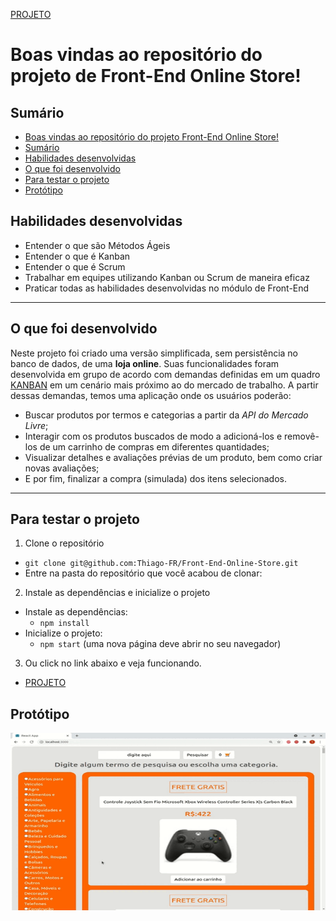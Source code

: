 [PROJETO](https://front-end-online-store-n61zrg31e-thiago-fr.vercel.app/)

# Boas vindas ao repositório do projeto de Front-End Online Store! <a name="boas-vindas-ao-repositorio-do-projeto-pixels-arte"></a>

## Sumário <a name="sumario"></a>

- [Boas vindas ao repositório do projeto Front-End Online Store!](#boas-vindas-ao-repositorio-do-projeto-pixels-arte)
- [Sumário](#sumario)
- [Habilidades desenvolvidas](#habilidades)
- [O que foi desenvolvido](#o-que-foi-desenvolvido)
- [Para testar o projeto](#testar-o-projeto)
- [Protótipo](#prototipo)

## Habilidades desenvolvidas <a name="habilidades"></a>

* Entender o que são Métodos Ágeis
* Entender o que é Kanban
* Entender o que é Scrum
* Trabalhar em equipes utilizando Kanban ou Scrum de maneira eficaz
* Praticar todas as habilidades desenvolvidas no módulo de Front-End

--- 

## O que foi desenvolvido <a name="o-que-foi-desenvolvido"></a>

Neste projeto foi criado uma versão simplificada, sem persistência no banco de dados, de uma **loja online**. Suas funcionalidades foram desenvolvida em grupo de acordo com demandas definidas em um quadro [KANBAN](https://trello.com/b/9ZdYZsaS/online-store) em um cenário mais próximo ao do mercado de trabalho. A partir dessas demandas, temos uma aplicação onde os usuários poderão:
  - Buscar produtos por termos e categorias a partir da _API do Mercado Livre_;
  - Interagir com os produtos buscados de modo a adicioná-los e removê-los de um carrinho de compras em diferentes quantidades;
  - Visualizar detalhes e avaliações prévias de um produto, bem como criar novas avaliações;
  - E por fim, finalizar a compra (simulada) dos itens selecionados.

---

## Para testar o projeto <a name="testar-o-projeto"></a>

1. Clone o repositório
  * `git clone git@github.com:Thiago-FR/Front-End-Online-Store.git`
  * Entre na pasta do repositório que você acabou de clonar:

2. Instale as dependências e inicialize o projeto
  * Instale as dependências:
    * `npm install`
  * Inicialize o projeto:
    * `npm start` (uma nova página deve abrir no seu navegador)

3. Ou click no link abaixo e veja funcionando.
  * [PROJETO](https://front-end-online-store-n61zrg31e-thiago-fr.vercel.app/)

## Protótipo <a name="prototipo"></a>

![Protótipo](/front-online-store.gif)
